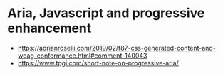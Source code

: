 # Aria, Javascript and progressive enhancement

* <https://adrianroselli.com/2019/02/f87-css-generated-content-and-wcag-conformance.html#comment-140043>
* <https://www.tpgi.com/short-note-on-progressive-aria/>
